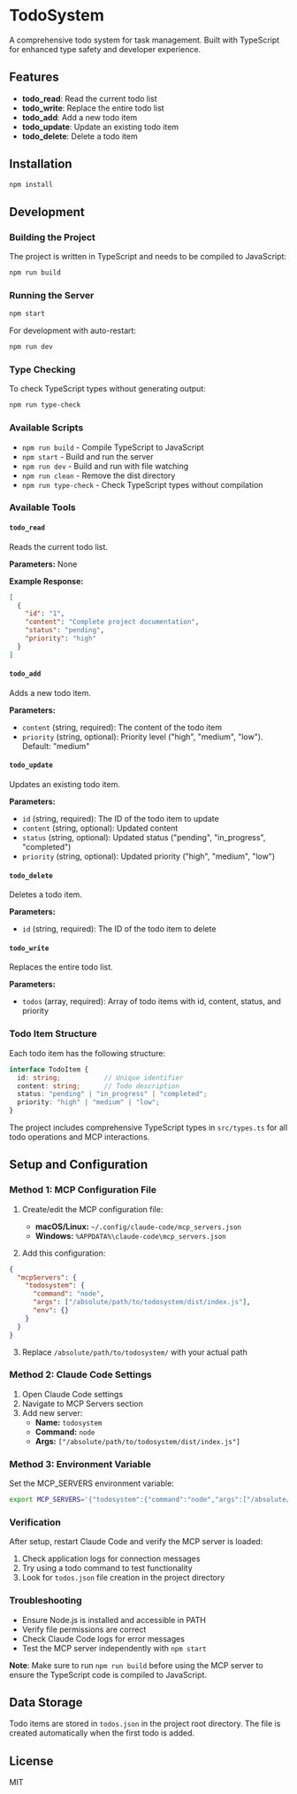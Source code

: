 # TodoSystem

A comprehensive todo system for task management. Built with TypeScript for enhanced type safety and developer experience.

## Features

- **todo_read**: Read the current todo list
- **todo_write**: Replace the entire todo list
- **todo_add**: Add a new todo item
- **todo_update**: Update an existing todo item
- **todo_delete**: Delete a todo item

## Installation

```bash
npm install
```

## Development

### Building the Project

The project is written in TypeScript and needs to be compiled to JavaScript:

```bash
npm run build
```

### Running the Server

```bash
npm start
```

For development with auto-restart:

```bash
npm run dev
```

### Type Checking

To check TypeScript types without generating output:

```bash
npm run type-check
```

### Available Scripts

- `npm run build` - Compile TypeScript to JavaScript
- `npm start` - Build and run the server
- `npm run dev` - Build and run with file watching
- `npm run clean` - Remove the dist directory
- `npm run type-check` - Check TypeScript types without compilation

### Available Tools

#### `todo_read`
Reads the current todo list.

**Parameters:** None

**Example Response:**
```json
[
  {
    "id": "1",
    "content": "Complete project documentation",
    "status": "pending",
    "priority": "high"
  }
]
```

#### `todo_add`
Adds a new todo item.

**Parameters:**
- `content` (string, required): The content of the todo item
- `priority` (string, optional): Priority level ("high", "medium", "low"). Default: "medium"

#### `todo_update`
Updates an existing todo item.

**Parameters:**
- `id` (string, required): The ID of the todo item to update
- `content` (string, optional): Updated content
- `status` (string, optional): Updated status ("pending", "in_progress", "completed")
- `priority` (string, optional): Updated priority ("high", "medium", "low")

#### `todo_delete`
Deletes a todo item.

**Parameters:**
- `id` (string, required): The ID of the todo item to delete

#### `todo_write`
Replaces the entire todo list.

**Parameters:**
- `todos` (array, required): Array of todo items with id, content, status, and priority

### Todo Item Structure

Each todo item has the following structure:

```typescript
interface TodoItem {
  id: string;           // Unique identifier
  content: string;      // Todo description
  status: "pending" | "in_progress" | "completed";
  priority: "high" | "medium" | "low";
}
```

The project includes comprehensive TypeScript types in `src/types.ts` for all todo operations and MCP interactions.

## Setup and Configuration

### Method 1: MCP Configuration File

1. Create/edit the MCP configuration file:
   - **macOS/Linux:** `~/.config/claude-code/mcp_servers.json`
   - **Windows:** `%APPDATA%\claude-code\mcp_servers.json`

2. Add this configuration:
```json
{
  "mcpServers": {
    "todosystem": {
      "command": "node",
      "args": ["/absolute/path/to/todosystem/dist/index.js"],
      "env": {}
    }
  }
}
```

3. Replace `/absolute/path/to/todosystem/` with your actual path

### Method 2: Claude Code Settings

1. Open Claude Code settings
2. Navigate to MCP Servers section
3. Add new server:
   - **Name:** `todosystem`
   - **Command:** `node`
   - **Args:** `["/absolute/path/to/todosystem/dist/index.js"]`

### Method 3: Environment Variable

Set the MCP_SERVERS environment variable:

```bash
export MCP_SERVERS='{"todosystem":{"command":"node","args":["/absolute/path/to/todosystem/dist/index.js"]}}'
```

### Verification

After setup, restart Claude Code and verify the MCP server is loaded:

1. Check application logs for connection messages
2. Try using a todo command to test functionality
3. Look for `todos.json` file creation in the project directory

### Troubleshooting

- Ensure Node.js is installed and accessible in PATH
- Verify file permissions are correct
- Check Claude Code logs for error messages
- Test the MCP server independently with `npm start`

**Note**: Make sure to run `npm run build` before using the MCP server to ensure the TypeScript code is compiled to JavaScript.

## Data Storage

Todo items are stored in `todos.json` in the project root directory. The file is created automatically when the first todo is added.

## License

MIT
